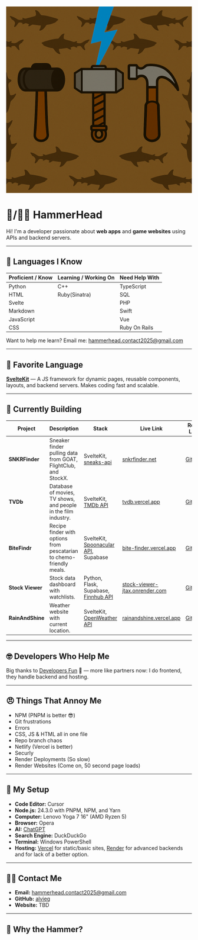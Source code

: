 ![HammerHead Logo](./logo.png)


# 🦈/🤕🔨 HammerHead

Hi! I'm a developer passionate about **web apps** and **game websites** using APIs and backend servers.

---

## 🧠 Languages I Know

| Proficient / Know | Learning / Working On | Need Help With |
| ----------------- | --------------------- | -------------- |
| Python            | C++                   | TypeScript     |
| HTML              | Ruby(Sinatra)         | SQL            |
| Svelte            |                       | PHP            |
| Markdown          |                       | Swift          |
| JavaScript        |                       | Vue            |
| CSS               |                       | Ruby On Rails  |

Want to help me learn? Email me: [hammerhead.contact2025@gmail.com](mailto:hammerhead.contact2025@gmail.com)


---

## 💎 Favorite Language

[**SvelteKit**](https://svelte.dev) — A JS framework for dynamic pages, reusable components, layouts, and backend servers. Makes coding fast and scalable.

---

## 🔧 Currently Building

| Project          | Description                                                          | Stack                                                             | Live Link                                                                 | Repo Link                                                                |
| ---------------- | -------------------------------------------------------------------- | ----------------------------------------------------------------- | ------------------------------------------------------------------------- | ------------------------------------------------------------------------ |
| **SNKRFinder**   | Sneaker finder pulling data from GOAT, FlightClub, and StockX.       | SvelteKit, [sneaks-api](https://www.npmjs.com/package/sneaks-api) | [snkrfinder.net](https://snkrfinder.net)                                  | [GitHub](https://github.com/Jalvie/snkrfinder)                           |
| **TVDb**         | Database of movies, TV shows, and people in the film industry.       | SvelteKit, [TMDb API](https://themoviedb.org)                     | [tvdb.vercel.app](https://tvdb.vercel.app)                                | [GitHub](https://github.com/alvieg/tvdb)                                 |
| **BiteFindr**    | Recipe finder with options from pescatarian to chemo-friendly meals. | SvelteKit, [Spoonacular API](https://spoonacular.com), Supabase   | [bite-finder.vercel.app](https://bitefindr.vercel.app)                    | [GitHub](https://github.com/alvieg/bitefindr)                           |
| **Stock Viewer** | Stock data dashboard with watchlists.                                | Python, Flask, Supabase, [Finnhub API](https://finnhub.io)        | [stock-viewer-jtax.onrender.com](https://stock-viewer-jtax.onrender.com)  | [GitHub](https://github.com/alvieg/stock-viewer)                         |
|**RainAndShine**  | Weather website with current location.                               | SvelteKit, [OpenWeather API](https://openweathermap.org)          | [rainandshine.vercel.app](https://rainandshine.vercel.app)                | [GitHub](https://github.com/avieg/rainandshine)                          |

---

## 🤓 Developers Who Help Me

Big thanks to [Developers Fun](https://github.com/developers-fun) 🛐 — more like partners now: I do frontend, they handle backend and hosting.

---

## 😠 Things That Annoy Me

- NPM (PNPM is better 😎)
- Git frustrations
- Errors
- CSS, JS & HTML all in one file
- Repo branch chaos
- Netlify (Vercel is better)
- Securly
- Render Deployments (So slow)
- Render Websites (Come on, 50 second page loads)

---

## 🧰 My Setup

- **Code Editor:** Cursor
- **Node.js:** 24.3.0 with PNPM, NPM, and Yarn
- **Computer:** Lenovo Yoga 7 16" (AMD Ryzen 5)
- **Browser:** Opera
- **AI:** [ChatGPT](https://chatgpt.com)
- **Search Engine:** DuckDuckGo
- **Terminal:** Windows PowerShell
- **Hosting:** [Vercel](https://vercel.com) for static/basic sites, [Render](https://render.com) for advanced backends and for lack of a better option.

---

## 🤙📧 Contact Me

- **Email:** [hammerhead.contact2025@gmail.com](mailto:hammerhead.contact2025@gmail.com)
- **GitHub:** [alvieg](https://github.com/alvieg)
- **Website:** TBD

---

## 🔨 Why the Hammer?
